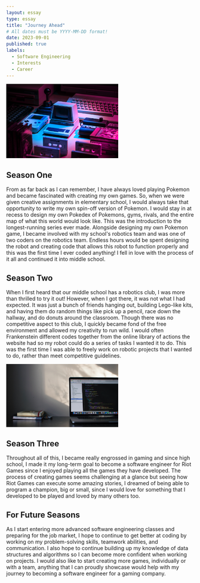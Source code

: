 ```yaml
---
layout: essay
type: essay
title: "Journey Ahead"
# All dates must be YYYY-MM-DD format!
date: 2023-09-01
published: true
labels:
  - Software Engineering
  - Interests
  - Career
---
```


<img width="300px" class="float-end ps-4" src="../img/journey-ahead/gameconsole.jpg" alt="A bunch of gaming consoles.">

## Season One
From as far back as I can remember, I have always loved playing Pokemon and became fascinated with creating my own games. So, when we were given creative assignments in elementary school, I would always take that opportunity to write my own spin-off version of Pokemon. I would stay in at recess to design my own Pokedex of Pokemons, gyms, rivals, and the entire map of what this world would look like. This was the introduction to the longest-running series ever made. Alongside designing my own Pokemon game, I became involved with my school's robotics team and was one of two coders on the robotics team. Endless hours would be spent designing the robot and creating code that allows this robot to function properly and this was the first time I ever coded anything! I fell in love with the process of it all and continued it into middle school.

## Season Two
When I first heard that our middle school has a robotics club, I was more than thrilled to try it out! However, when I got there, it was not what I had expected. It was just a bunch of friends hanging out, building Lego-like kits, and having them do random things like pick up a pencil, race down the hallway, and do donuts around the classroom. Though there was no competitive aspect to this club, I quickly became fond of the free environment and allowed my creativity to run wild. I would often Frankenstein different codes together from the online library of actions the website had so my robot could do a series of tasks I wanted it to do. This was the first time I was able to freely work on robotic projects that I wanted to do, rather than meet competitive guidelines.

<img width="300px" class="float-end ps-4" src="../img/journey-ahead/codingdesk.jpg" alt="A desk with a laptop on top.">

## Season Three
Throughout all of this, I became really engrossed in gaming and since high school, I made it my long-term goal to become a software engineer for Riot Games since I enjoyed playing all the games they have developed. The process of creating games seems challenging at a glance but seeing how Riot Games can execute some amazing stories, I dreamed of being able to program a champion, big or small, since I would love for something that I developed to be played and loved by many others too.

## For Future Seasons
As I start entering more advanced software engineering classes and preparing for the job market, I hope to continue to get better at coding by working on my problem-solving skills, teamwork abilities, and communication. I also hope to continue building up my knowledge of data structures and algorithms so I can become more confident when working on projects. I would also like to start creating more games, individually or with a team, anything that I can proudly showcase would help with my journey to becoming a software engineer for a gaming company.
